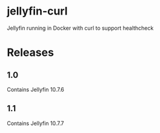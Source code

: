 # jellyfin-curl
Jellyfin running in Docker with curl to support healthcheck

# Releases 
## 1.0
Contains Jellyfin 10.7.6 
## 1.1 
Contains Jellyfin 10.7.7

